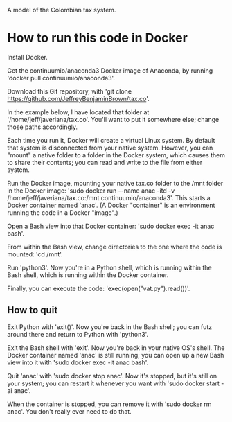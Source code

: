 A model of the Colombian tax system.


# How to run this code in Docker

Install Docker.

Get the continuumio/anaconda3 Docker image of Anaconda, by running 'docker pull continuumio/anaconda3'.

Download this Git repository, with 'git clone https://github.com/JeffreyBenjaminBrown/tax.co'.

In the example below, I have located that folder at '/home/jeff/javeriana/tax.co'. You'll want to put it somewhere else; change those paths accordingly.

Each time you run it, Docker will create a virtual Linux system. By default that system is disconnected from your native system. However, you can "mount" a native folder to a folder in the Docker system, which causes them to share their contents; you can read and write to the file from either system.

Run the Docker image, mounting your native tax.co folder to the /mnt folder in the Docker image: 'sudo docker run --name anac -itd -v /home/jeff/javeriana/tax.co:/mnt continuumio/anaconda3'. This starts a Docker container named 'anac'. (A Docker "container" is an environment running the code in a Docker "image".)

Open a Bash view into that Docker container: 'sudo docker exec -it anac bash'.

From within the Bash view, change directories to the one where the code is mounted: 'cd /mnt'.

Run 'python3'. Now you're in a Python shell, which is running within the Bash shell, which is running within the Docker container.

Finally, you can execute the code: 'exec(open("vat.py").read())'.

## How to quit

Exit Python with 'exit()'. Now you're back in the Bash shell; you can futz around there and return to Python with 'python3'.

Exit the Bash shell with 'exit'. Now you're back in your native OS's shell. The Docker container named 'anac' is still running; you can open up a new Bash view into it with 'sudo docker exec -it anac bash'.

Quit 'anac' with 'sudo docker stop anac'. Now it's stopped, but it's still on your system; you can restart it whenever you want with 'sudo docker start -ai anac'.

When the container is stopped, you can remove it with 'sudo docker rm anac'. You don't really ever need to do that.
